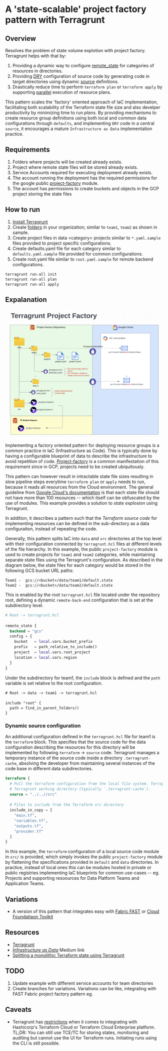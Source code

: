# A 'state-scalable' project factory pattern with Terragrunt

## Overview
Resolves the problem of state volume explotion with project factory. Terragrunt helps with that by:
1. Providing a dynamic way to configure [remote_state](https://terragrunt.gruntwork.io/docs/features/keep-your-remote-state-configuration-dry/#keep-your-remote-state-configuration-dry) for categories of resources in directories.
1. Providing [DRY](https://en.wikipedia.org/wiki/Don%27t_repeat_yourself) configuration of source code by generating code in target directories using dynamic [source](https://terragrunt.gruntwork.io/docs/features/keep-your-terraform-code-dry/#motivation) definitions.
1. Drastically reduce time to perform `terraform plan` or `terraform apply` by supporting [parallel](https://terragrunt.gruntwork.io/docs/features/execute-terraform-commands-on-multiple-modules-at-once/) execution of resource plans.

This pattern scales the 'factory' oriented approach of IaC implementation, facilitating both scalability of the Terraform state file size and also develper productivity by minimizing time to run *plans*. By providing mechanisms to create resource group definitions using both local and common data configurations through `defaults`, and implementing `DRY` code in a central `source`, it encourages a mature `Infrastructure as Data` implementation practice. 

## Requirements
1. Folders where projects will be created already exists.
1. Project where remote state files will be stored already exists.
1. Service Accounts required for executing deployment already exists.
1. The account running the deployment has the required permissions for the google public [project-factory](https://github.com/terraform-google-modules/terraform-google-project-factory) module.
1. The account has permissions to create buckets and objects in the GCP project storing the state files

## How to run
1. [Install Terragrunt](https://terragrunt.gruntwork.io/docs/getting-started/install/)
1. Create [folders](https://cloud.google.com/resource-manager/docs/creating-managing-folders#creating-folders) in your organization; similar to `team1`, `team2` as shown in sample.
1. Create project files in data \<category\>  projects similar to `*.yaml.sample` files provided to project specific configurations.
1. Create defaults.yaml file for each category similar to `defaults.yaml.sample` file provided for common configurations.
1. Create root.yaml file similar to `root.yaml.sample` for remote backend configurations.

```
terragrunt run-all init
terragrunt run-all plan
terragrunt run-all apply
```

## Expalanation
![Diagram](/docs/images/image2.png)

Implementing a factory oriented pattern for deploying resource groups is a common practice in IaC (Infrastructure as Code). This is typically done by having a configurable blueprint of data to describe the infrastructure to avoid repetition of code. [Project-factory](https://registry.terraform.io/modules/terraform-google-modules/project-factory/google/latest) is a common manifestation of this requirement since in GCP, projects need to be created ubiquitously.

 This pattern can however result in intractable state file sizes resulting in slow pipeline steps everytime `terraform plan` or `apply` needs to run, because it reads all resources from the Cloud environment. The general guideline from [Google Cloud's documentation](https://cloud.google.com/docs/terraform/best-practices-for-terraform#minimize-resources) is that each state file should not have more than 100 resources -- which itself can be obfuscated by the use of modules. This example provides a solution to *state explosion* using Terragrunt. 

In addition, it describes a pattern such that the *Terraform source code* for implementing resources can be defined in the sub-directory as a data configuraiton, instead of repeating the code.

Generally, this pattern splits IaC into `data` and `src` directories at the top level with their configuration connected by `terragrunt.hcl` files at different levels of the file hierarchy. In this example, the public `project-factory` module is used to create projects for `team1` and `team2` categories, while maintaining separate state files using the Terragrunt's configuration. As described in the diagram below, the state files for each category would be stored in the following GCS bucket URL paths:

```
Team1 -  gcs://<bucket>/data/team1/default.state
Team2 -  gcs://<bucket>/data/team2/default.state
```

This is enabled by the root `terragrunt.hcl` file located under the repository root, defining a dynamic `remote-back-end` configuration that is set at the subdirectory level.

```terraform
# Root -> terragrunt.hcl

remote_state {
  backend = "gcs"
  config = {
    bucket   = local.vars.bucket_prefix
    prefix   = path_relative_to_include()
    project  = local.vars.root_project
    location = local.vars.region
  }
}
```

Under the subdirectory for team1, the `include` block is defined and the `path` variable is set relative to the root configuration.
```
# Root -> data -> team1 -> terragrunt.hcl

include "root" {
  path = find_in_parent_folders()
}
```

### Dynamic source configuration
An additional configuration defined in the `terragrunt.hcl` file for team1 is the `terraform` block. This specifies that the source code for the data configuration describing the resources for this directory will be implemented by following `terraform` -> `source` code. Terragrunt manages a temporary instance of the source code inside a directory `.terragrunt-cache`, absolving the developer from maintaining several instances of the code base in different data subdirectories.

```terraform
terraform {
  # Pull the terraform configuration from the local file system. Terragrunt will make a copy of the source folder in the
  # Terragrunt working directory (typically `.terragrunt-cache`).
  source = "../..//src"

  # Files to include from the Terraform src directory
  include_in_copy = [
    "main.tf",
    "variables.tf",
    "outputs.tf",
    "provider.tf"
  ]
}
```
In this example, the `terraform` configuration of a local source code module in `src/` is provided, which simply invokes the public `project-factory` module by flattening the specifications provided in `default` and `data` directories. In practice, instead of local ones this can be modules hosted in private or public registries implementing IaC blueprints for common use-cases -- eg. Projects and supporting resoources for Data Platform Teams and Application Teams.

## Variations
* A version of this pattern that integrates easy with [Fabric FAST](https://github.com/GoogleCloudPlatform/cloud-foundation-fabric/tree/master/blueprints/factories/project-factory) or [Cloud Foundatiaon Toolkit](https://github.com/GoogleCloudPlatform/cloud-foundation-toolkit)

## Resources
* [Terragrunt](https://terragrunt.gruntwork.io/docs/getting-started)
* [*Infrastructure as Data*](https://medium.com/dzerolabs/shifting-from-infrastructure-as-code-to-infrastructure-as-data-bdb1ae1840e3) Medium link
* [Splitting a monolithic Terraform state using Terragrunt](https://medium.com/cts-technologies/murdering-monoliths-using-terragrunt-to-split-monolithic-terraform-state-up-into-multiple-stacks-17ead2d8e0e9)

## TODO
1. Update example with different service accounts for team directories
1. Create branches for variations. Variations can be like, integrating with FAST Fabric project factory pattern eg.

## Caveats
* Terragrunt has [restrictions](https://docs.gruntwork.io/guides/working-with-code/tfc-integration) when it comes to integrating with Hashicorp's Terraform Cloud or Terraform Cloud Enterprise platform. TL;DR: You can still use TCE/TC for storing states, monitoring and auditing but cannot use the UI for Terraform runs. Initiating runs using the CLI is still possible.
